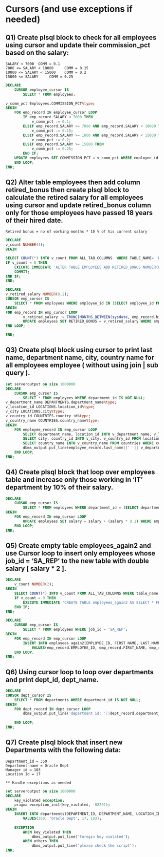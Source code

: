 # Cursors (and use exceptions if needed)

## Q1) Create plsql block  to check for all employees using cursor and update their commission_pct based on the salary:
```
SALARY < 7000  COMM = 0.1
7000 <= SALARY < 10000     COMM = 0.15
10000 <= SALARY < 15000    COMM = 0.2
15000 <= SALARY  	COMM = 0.25
 ```
```sql
DECLARE
    CURSOR employee_cursor IS 
        SELECT * FROM employees;
        
v_comm_pct Employees.COMMISSION_PCT%type;
BEGIN
    FOR emp_record IN employee_cursor LOOP
        IF emp_record.SALARY < 7000 THEN
            v_comm_pct := 0.1;
        ELSIF emp_record.SALARY >= 7000 AND emp_record.SALARY < 10000 THEN
            v_comm_pct := 0.15;
        ELSIF emp_record.SALARY >= 1000 AND emp_record.SALARY < 15000 THEN
            v_comm_pct := 0.2;
        ELSIF emp_record.SALARY >= 15000 THEN
            v_comm_pct := 0.25;
        END IF;
    UPDATE employees SET COMMISSION_PCT = v_comm_pct WHERE employee_id = emp_record.employee_id;
    END LOOP;
END;
```

## Q2) Alter table employees then add column retired_bonus then create plsql block to calculate the retired salary for all employees using cursor and update retired_bonus column only for those employees have passed 18 years of their hired date.
```
Retired bonus = no of working months * 10 % of his current salary
```

```sql
DECLARE
v_count NUMBER(4);
BEGIN

SELECT COUNT(*) INTO v_count FROM ALL_TAB_COLUMNS  WHERE TABLE_NAME= 'EMPLOYEES' AND COLUMN_NAME = 'RETIRED_BONUS';
IF v_count = 0 THEN
    EXECUTE IMMEDIATE 'ALTER TABLE EMPLOYEES ADD RETIRED_BONUS NUMBER(8, 2)';
    COMMIT;
END IF;
END;

DECLARE
v_retired_salary NUMBER(8,2);
CURSOR emp_cursor IS 
    SELECT * FROM employees WHERE employee_id IN (SELECT employee_id FROM employees WHERE TRUNC(MONTHS_BETWEEN(sysdate, hire_date)) > 18);
BEGIN
FOR emp_record IN emp_cursor LOOP
        v_retired_salary := TRUNC(MONTHS_BETWEEN(sysdate, emp_record.hire_date)) * (emp_record.salary * 0.1);
        UPDATE employees SET RETIRED_BONUS = v_retired_salary WHERE employee_id = emp_record.employee_id;    
END LOOP;

END;
```

## Q3) Create plsql block using cursor to print last name, department name, city, country name for all employees employee ( without using join | sub query ).

```sql
set serveroutput on size 1000000
DECLARE
    CURSOR emp_cursor IS
        SELECT * FROM employees WHERE department_id IS NOT NULL;
v_department_name DEPARTMENTS.department_name%type;
v_location_id LOCATIONS.location_id%type;
v_city LOCATIONS.city%type;
v_country_id COUNTRIES.country_id%type;
v_country_name COUNTRIES.country_name%type;
BEGIN
    FOR employee_record IN emp_cursor LOOP
        SELECT department_name, location_id INTO v_department_name, v_location_id FROM departments WHERE department_id = employee_record.department_id;
        SELECT city, country_id INTO v_city, v_country_id FROM locations WHERE location_id = v_location_id;
        SELECT country_name INTO v_country_name FROM countries WHERE country_id = v_country_id;
        dbms_output.put_line(employee_record.last_name||' '|| v_department_name||' '||v_city||' '||v_country_name);
    END LOOP;
END;
```

## Q4)	Create plsql block that loop over employees table and increase only those working in ‘IT’ department by 10% of their salary. 

```sql
DECLARE
    CURSOR emp_cursor IS
        SELECT * FROM employees WHERE department_id = (SELECT department_id from departments WHERE department_name = 'IT');
BEGIN
    FOR emp_record IN emp_cursor LOOP
        UPDATE employees SET salary = salary + (salary * 0.1) WHERE employee_id = emp_record.employee_id;  
    END LOOP;
END;
```

## Q5) Create empty table employees_again2 and use Cursor loop to insert only employees whose job_id = ‘SA_REP’ to the new table with double salary [ salary * 2 ].

```sql
DECLARE
    v_count NUMBER(2);
BEGIN
    SELECT COUNT(*) INTO v_count FROM ALL_TAB_COLUMNS WHERE table_name = 'EMPLOYEES_AGAIN2';
    IF v_count = 0 THEN
        EXECUTE IMMEDIATE 'CREATE TABLE employees_again2 AS SELECT * FROM employees WHERE 2=1';     
    END IF;
END;

DECLARE
    CURSOR emp_cursor IS
        SELECT * FROM employees WHERE job_id = 'SA_REP';
BEGIN
    FOR emp_record IN emp_cursor LOOP
        INSERT INTO employees_again2(EMPLOYEE_ID, FIRST_NAME, LAST_NAME, EMAIL, PHONE_NUMBER, HIRE_DATE, JOB_ID, SALARY, COMMISSION_PCT, MANAGER_ID, DEPARTMENT_ID)
            VALUES(emp_record.EMPLOYEE_ID, emp_record.FIRST_NAME, emp_record.LAST_NAME, emp_record.EMAIL, emp_record.PHONE_NUMBER, emp_record.HIRE_DATE, emp_record.JOB_ID, emp_record.SALARY * 2, emp_record.COMMISSION_PCT, emp_record.MANAGER_ID, emp_record.DEPARTMENT_ID);
    END LOOP;
END;
```

## Q6) Using cursor loop to loop over departments and print dept_id, dept_name.

```sql
DECLARE
CURSOR dept_cursor IS
    SELECT * FROM departments WHERE department_id IS NOT NULL;
BEGIN
    FOR dept_record IN dept_cursor LOOP
        dbms_output.put_line('department id: '||dept_record.department_id||' '||'department name: '||dept_Record.department_name);
     
    END LOOP;
END;
```

## Q7) Create plsql block that insert new Departments with the following data:
```
Department_id = 350
Department name = Oracle Dept
Manager id = 103
Location Id = 17

** Handle exceptions as needed
```

```sql
set serveroutput on size 1000000
DECLARE
    key_violated exception;
    pragma exception_init(key_violated, -02291);
BEGIN
    INSERT INTO departments(DEPARTMENT_ID, DEPARTMENT_NAME, LOCATION_ID, MANAGER_ID)
        VALUES(350, 'Oracle Dept', 17, 103);
        
    EXCEPTION
        WHEN key_violated THEN
            dbms_output.put_line('foregin key violated');
        WHEN others THEN
            dbms_output.put_line('please check the script');
END;
```
